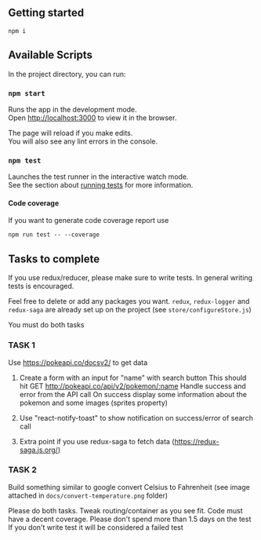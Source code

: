 ## Getting started

```
npm i
```

## Available Scripts

In the project directory, you can run:

### `npm start`

Runs the app in the development mode.<br>
Open [http://localhost:3000](http://localhost:3000) to view it in the browser.

The page will reload if you make edits.<br>
You will also see any lint errors in the console.

### `npm test`

Launches the test runner in the interactive watch mode.<br>
See the section about [running tests](https://github.com/facebookincubator/create-react-app/blob/master/packages/react-scripts/template/README.md#running-tests) for more information.

#### Code coverage

If you want to generate code coverage report use
```
npm run test -- --coverage
```

## Tasks to complete
If you use redux/reducer, please make sure to write tests.
In general writing tests is encouraged.

Feel free to delete or add any packages you want.
`redux`, `redux-logger` and `redux-saga` are already set up on the project (see `store/configureStore.js`)

You must do both tasks

### TASK 1

Use https://pokeapi.co/docsv2/ to get data

1) Create a form with an input for "name" with search button
This should hit GET http://pokeapi.co/api/v2/pokemon/:name
Handle success and error from the API call
On success display some information about the pokemon and some images (sprites property)

2) Use "react-notify-toast" to show notification on success/error of search call

3) Extra point if you use redux-saga to fetch data (https://redux-saga.js.org/)

### TASK 2

Build something similar to google convert Celsius to Fahrenheit (see image attached in `docs/convert-temperature.png` folder)

Please do both tasks.
Tweak routing/container as you see fit.
Code must have a decent coverage.
Please don't spend more than 1.5 days on the test
If you don't write test it will be considered a failed test
